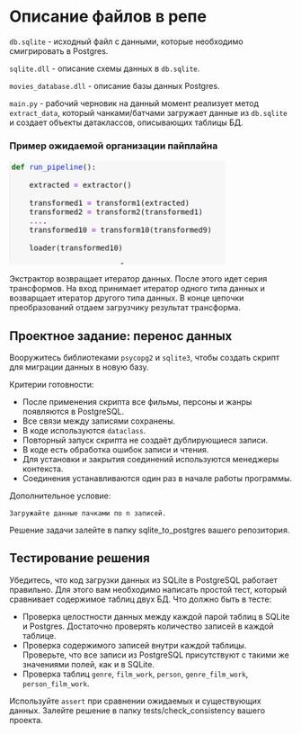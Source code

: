 # Описание файлов в репе

`db.sqlite` - исходный файл с данными, которые необходимо смигрировать в 
Postgres.

`sqlite.dll` - описание схемы данных в `db.sqlite`.

`movies_database.dll` - описание базы данных Postgres.

`main.py` - рабочий черновик на данный момент реализует метод 
`extract_data`, который чанками/батчами загружает данные из `db.sqlite` и 
создает объекты датаклассов, описывающих таблицы БД.

### Пример ожидаемой организации пайплайна

![Пример ожидаемой организации пайплайна](https://github.com/aydar-gaysin/etl_pipeline/blob/main/etl_pipeline.png)

Экстрактор возвращает итератор данных. После этого идет серия трансформов.
На вход принимает итератор одного типа данных и возварщает итератор другого 
типа данных. В конце цепочки преобразований отдаем загрузчику результат трансформа.

## Проектное задание: перенос данных
Вооружитесь библиотеками `psycopg2` и `sqlite3`, чтобы создать скрипт для миграции данных в новую базу.

Критерии готовности:

- После применения скрипта все фильмы, персоны и жанры появляются в PostgreSQL.  
- Все связи между записями сохранены. 
- В коде используются `dataclass`.
- Повторный запуск скрипта не создаёт дублирующиеся записи.
- В коде есть обработка ошибок записи и чтения.
- Для установки и закрытия соединений используются менеджеры контекста.
- Соединения устанавливаются один раз в начале работы программы.

Дополнительное условие: 

    Загружайте данные пачками по n записей.

Решение задачи залейте в папку sqlite_to_postgres вашего репозитория.

## Тестирование решения
Убедитесь, что код загрузки данных из SQLite в PostgreSQL работает правильно. Для этого вам необходимо написать простой тест, который сравнивает содержимое таблиц двух БД. 
Что должно быть в тесте:
- Проверка целостности данных между каждой парой таблиц в SQLite и Postgres. 
Достаточно проверять количество записей в каждой таблице.
- Проверка содержимого записей внутри каждой таблицы. Проверьте, что все 
  записи из PostgreSQL присутствуют с такими же значениями полей, как и в SQLite.
- Проверка таблиц `genre`, `film_work`, `person`, `genre_film_work`, 
  `person_film_work`.

Используйте `assert` при сравнении ожидаемых и существующих данных.
Залейте решение в папку tests/check_consistency вашего проекта.
